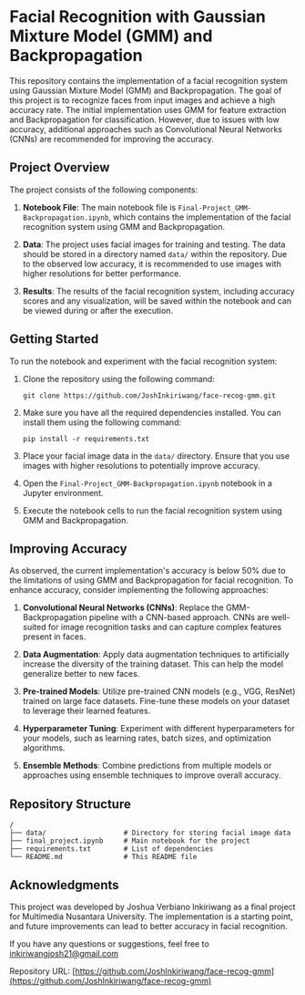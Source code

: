 # Facial Recognition with Gaussian Mixture Model (GMM) and Backpropagation

This repository contains the implementation of a facial recognition system using Gaussian Mixture Model (GMM) and Backpropagation. The goal of this project is to recognize faces from input images and achieve a high accuracy rate. The initial implementation uses GMM for feature extraction and Backpropagation for classification. However, due to issues with low accuracy, additional approaches such as Convolutional Neural Networks (CNNs) are recommended for improving the accuracy.

## Project Overview

The project consists of the following components:

1. **Notebook File**: The main notebook file is `Final-Project_GMM-Backpropagation.ipynb`, which contains the implementation of the facial recognition system using GMM and Backpropagation.

2. **Data**: The project uses facial images for training and testing. The data should be stored in a directory named `data/` within the repository. Due to the observed low accuracy, it is recommended to use images with higher resolutions for better performance.

3. **Results**: The results of the facial recognition system, including accuracy scores and any visualization, will be saved within the notebook and can be viewed during or after the execution.

## Getting Started

To run the notebook and experiment with the facial recognition system:

1. Clone the repository using the following command:
   ```
   git clone https://github.com/JoshInkiriwang/face-recog-gmm.git
   ```

2. Make sure you have all the required dependencies installed. You can install them using the following command:
   ```
   pip install -r requirements.txt
   ```

3. Place your facial image data in the `data/` directory. Ensure that you use images with higher resolutions to potentially improve accuracy.

4. Open the `Final-Project_GMM-Backpropagation.ipynb` notebook in a Jupyter environment.

5. Execute the notebook cells to run the facial recognition system using GMM and Backpropagation.

## Improving Accuracy

As observed, the current implementation's accuracy is below 50% due to the limitations of using GMM and Backpropagation for facial recognition. To enhance accuracy, consider implementing the following approaches:

1. **Convolutional Neural Networks (CNNs)**: Replace the GMM-Backpropagation pipeline with a CNN-based approach. CNNs are well-suited for image recognition tasks and can capture complex features present in faces.

2. **Data Augmentation**: Apply data augmentation techniques to artificially increase the diversity of the training dataset. This can help the model generalize better to new faces.

3. **Pre-trained Models**: Utilize pre-trained CNN models (e.g., VGG, ResNet) trained on large face datasets. Fine-tune these models on your dataset to leverage their learned features.

4. **Hyperparameter Tuning**: Experiment with different hyperparameters for your models, such as learning rates, batch sizes, and optimization algorithms.

5. **Ensemble Methods**: Combine predictions from multiple models or approaches using ensemble techniques to improve overall accuracy.

## Repository Structure

```
/
├── data/                   # Directory for storing facial image data
├── final_project.ipynb     # Main notebook for the project
├── requirements.txt        # List of dependencies
└── README.md               # This README file
```

## Acknowledgments

This project was developed by Joshua Verbiano Inkiriwang as a final project for Multimedia Nusantara University. The implementation is a starting point, and future improvements can lead to better accuracy in facial recognition.

If you have any questions or suggestions, feel free to inkiriwangjosh21@gmail.com

Repository URL: [https://github.com/JoshInkiriwang/face-recog-gmm](https://github.com/JoshInkiriwang/face-recog-gmm)
